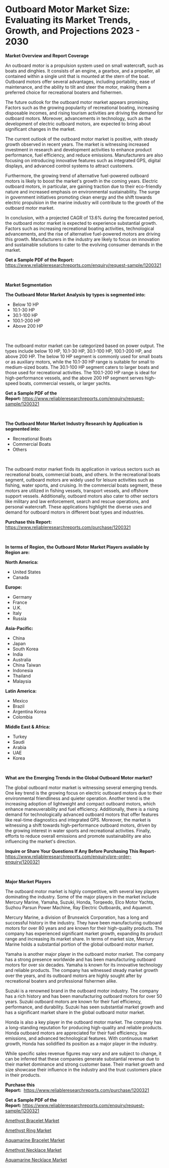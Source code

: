 <p><h1>Outboard Motor Market Size: Evaluating its Market Trends, Growth, and Projections 2023 - 2030</h1></p><p><strong>Market Overview and Report Coverage</strong></p>
<p><p>An outboard motor is a propulsion system used on small watercraft, such as boats and dinghies. It consists of an engine, a gearbox, and a propeller, all contained within a single unit that is mounted at the stern of the boat. Outboard motors offer several advantages, including portability, ease of maintenance, and the ability to tilt and steer the motor, making them a preferred choice for recreational boaters and fishermen.</p><p>The future outlook for the outboard motor market appears promising. Factors such as the growing popularity of recreational boating, increasing disposable incomes, and rising tourism activities are driving the demand for outboard motors. Moreover, advancements in technology, such as the development of electric outboard motors, are expected to bring about significant changes in the market.</p><p>The current outlook of the outboard motor market is positive, with steady growth observed in recent years. The market is witnessing increased investment in research and development activities to enhance product performance, fuel efficiency, and reduce emissions. Manufacturers are also focusing on introducing innovative features such as integrated GPS, digital displays, and advanced control systems to attract customers.</p><p>Furthermore, the growing trend of alternative fuel-powered outboard motors is likely to boost the market's growth in the coming years. Electric outboard motors, in particular, are gaining traction due to their eco-friendly nature and increased emphasis on environmental sustainability. The surge in government initiatives promoting clean energy and the shift towards electric propulsion in the marine industry will contribute to the growth of the outboard motor market.</p><p>In conclusion, with a projected CAGR of 13.6% during the forecasted period, the outboard motor market is expected to experience substantial growth. Factors such as increasing recreational boating activities, technological advancements, and the rise of alternative fuel-powered motors are driving this growth. Manufacturers in the industry are likely to focus on innovation and sustainable solutions to cater to the evolving consumer demands in the market.</p></p>
<p><strong>Get a Sample PDF of the Report:</strong> <a href="https://www.reliableresearchreports.com/enquiry/request-sample/1200321">https://www.reliableresearchreports.com/enquiry/request-sample/1200321</a></p>
<p>&nbsp;</p>
<p><strong>Market Segmentation</strong></p>
<p><strong>The Outboard Motor Market Analysis by types is segmented into:</strong></p>
<p><ul><li>Below 10 HP</li><li>10.1-30 HP</li><li>30.1-100 HP</li><li>100.1-200 HP</li><li>Above 200 HP</li></ul></p>
<p>&nbsp;</p>
<p><p>The outboard motor market can be categorized based on power output. The types include below 10 HP, 10.1-30 HP, 30.1-100 HP, 100.1-200 HP, and above 200 HP. The below 10 HP segment is commonly used for small boats or as auxiliary motors, while the 10.1-30 HP range is suitable for small to medium-sized boats. The 30.1-100 HP segment caters to larger boats and those used for recreational activities. The 100.1-200 HP range is ideal for high-performance vessels, and the above 200 HP segment serves high-speed boats, commercial vessels, or larger yachts.</p></p>
<p><strong>Get a Sample PDF of the Report:</strong>&nbsp;<a href="https://www.reliableresearchreports.com/enquiry/request-sample/1200321">https://www.reliableresearchreports.com/enquiry/request-sample/1200321</a></p>
<p>&nbsp;</p>
<p><strong>The Outboard Motor Market Industry Research by Application is segmented into:</strong></p>
<p><ul><li>Recreational Boats</li><li>Commercial Boats</li><li>Others</li></ul></p>
<p>&nbsp;</p>
<p><p>The outboard motor market finds its application in various sectors such as recreational boats, commercial boats, and others. In the recreational boats segment, outboard motors are widely used for leisure activities such as fishing, water sports, and cruising. In the commercial boats segment, these motors are utilized in fishing vessels, transport vessels, and offshore support vessels. Additionally, outboard motors also cater to other sectors like military and law enforcement, search and rescue operations, and personal watercraft. These applications highlight the diverse uses and demand for outboard motors in different boat types and industries.</p></p>
<p><strong>Purchase this Report:</strong>&nbsp; <a href="https://www.reliableresearchreports.com/purchase/1200321">https://www.reliableresearchreports.com/purchase/1200321</a></p>
<p>&nbsp;</p>
<p><strong>In terms of Region, the Outboard Motor Market Players available by Region are:</strong></p>
<p>
    <p> <strong> North America: </strong>
        <ul>
            <li>United States</li>
            <li>Canada</li>
        </ul>
        </p> 
    <p> <strong> Europe: </strong>
        <ul>
            <li>Germany</li>
            <li>France</li>
            <li>U.K.</li>
            <li>Italy</li>
            <li>Russia</li>
        </ul>
        </p> 
    <p> <strong> Asia-Pacific: </strong>
        <ul>
            <li>China</li>
            <li>Japan</li>
            <li>South Korea</li>
            <li>India</li>
            <li>Australia</li>
            <li>China Taiwan</li>
            <li>Indonesia</li>
            <li>Thailand</li>
            <li>Malaysia</li>
        </ul>
        </p> 
    <p> <strong> Latin America: </strong>
        <ul>
            <li>Mexico</li>
            <li>Brazil</li>
            <li>Argentina Korea</li>
            <li>Colombia</li>
        </ul>
        </p> 
    <p> <strong> Middle East & Africa: </strong>
        <ul>
            <li>Turkey</li>
            <li>Saudi</li>
            <li>Arabia</li>
            <li>UAE</li>
            <li>Korea</li>
        </ul>
    </p>
    </p>
<p>&nbsp;</p>
<p><strong>What are the Emerging Trends in the Global Outboard Motor market?</strong></p>
<p><p>The global outboard motor market is witnessing several emerging trends. One key trend is the growing focus on electric outboard motors due to their environmental friendliness and quieter operation. Another trend is the increasing adoption of lightweight and compact outboard motors, which enhance maneuverability and fuel efficiency. Additionally, there is a rising demand for technologically advanced outboard motors that offer features like real-time diagnostics and integrated GPS. Moreover, the market is witnessing a shift towards high-performance outboard motors, driven by the growing interest in water sports and recreational activities. Finally, efforts to reduce overall emissions and promote sustainability are also influencing the market's direction.</p></p>
<p><strong>Inquire or Share Your Questions If Any Before Purchasing This Report</strong>- <a href="https://www.reliableresearchreports.com/enquiry/pre-order-enquiry/1200321">https://www.reliableresearchreports.com/enquiry/pre-order-enquiry/1200321</a></p>
<p>&nbsp;</p>
<p><strong>Major Market Players</strong></p>
<p><p>The outboard motor market is highly competitive, with several key players dominating the industry. Some of the major players in the market include Mercury Marine, Yamaha, Suzuki, Honda, Torqeedo, Elco Motor Yachts, Suzhou Parsun Power Machine, Ray Electric Outboards, and Aquamot. </p><p>Mercury Marine, a division of Brunswick Corporation, has a long and successful history in the industry. They have been manufacturing outboard motors for over 80 years and are known for their high-quality products. The company has experienced significant market growth, expanding its product range and increasing its market share. In terms of market size, Mercury Marine holds a substantial portion of the global outboard motor market.</p><p>Yamaha is another major player in the outboard motor market. The company has a strong presence worldwide and has been manufacturing outboard motors for over six decades. Yamaha is known for its innovative technology and reliable products. The company has witnessed steady market growth over the years, and its outboard motors are highly sought after by recreational boaters and professional fishermen alike.</p><p>Suzuki is a renowned brand in the outboard motor industry. The company has a rich history and has been manufacturing outboard motors for over 50 years. Suzuki outboard motors are known for their fuel efficiency, performance, and durability. Suzuki has seen substantial market growth and has a significant market share in the global outboard motor market.</p><p>Honda is also a key player in the outboard motor market. The company has a long-standing reputation for producing high-quality and reliable products. Honda outboard motors are appreciated for their fuel efficiency, low emissions, and advanced technological features. With continuous market growth, Honda has solidified its position as a major player in the industry.</p><p>While specific sales revenue figures may vary and are subject to change, it can be inferred that these companies generate substantial revenue due to their market dominance and strong customer base. Their market growth and size showcase their influence in the industry and the trust customers place in their products.</p></p>
<p><strong>Purchase this Report:</strong>&nbsp;&nbsp;<a href="https://www.reliableresearchreports.com/purchase/1200321">https://www.reliableresearchreports.com/purchase/1200321</a></p>
<p></p>
<p><strong>Get a Sample PDF of the Report:</strong>&nbsp;<a href="https://www.reliableresearchreports.com/enquiry/request-sample/1200321">https://www.reliableresearchreports.com/enquiry/request-sample/1200321</a></p>
<p><p><a href="https://medium.com/@coltruecker/amethyst-bracelet-market-trends-and-market-analysis-forecasted-for-period-2023-2030-15183ae3bcfd">Amethyst Bracelet Market</a></p><p><a href="https://medium.com/@jackyhammes/amethyst-ring-market-analysis-and-sze-forecasted-for-period-from-2023-to-2030-aa583511548f">Amethyst Ring Market</a></p><p><a href="https://medium.com/@juananienow/aquamarine-bracelet-market-competitive-analysis-market-trends-and-forecast-to-2030-a2b6c6d7d45f">Aquamarine Bracelet Market</a></p><p><a href="https://medium.com/@malliekozey2023/amethyst-necklace-market-furnishes-information-on-market-share-market-trends-and-market-growth-4dc06577c6bf">Amethyst Necklace Market</a></p><p><a href="https://medium.com/@jaydonhyatt2023/aquamarine-necklace-market-the-key-to-successful-business-strategy-forecast-till-2030-dd662a985e52">Aquamarine Necklace Market</a></p></p>
